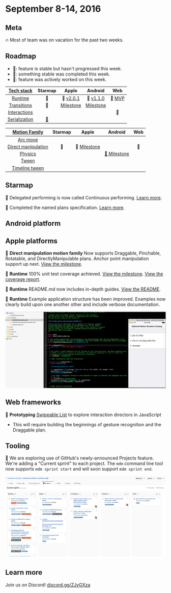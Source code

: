 # September 8-14, 2016

## Meta

🔥 Most of team was on vacation for the past two weeks.

## Roadmap

- 🚩: feature is stable but hasn't progressed this week.
- 🎉: something stable was completed this week.
- 📝: feature was actively worked on this week.

| [Tech stack](https://material-motion.gitbooks.io/material-motion-starmap/content/specifications/#tech-stack) | Starmap | Apple | Android | Web |
|:------:|:-------:|:-----:|:-------:|:---:|
| [Runtime](https://material-motion.gitbooks.io/material-motion-starmap/content/specifications/runtime/) | 📝 | 📝 [v2.0.1](https://github.com/material-motion/material-motion-runtime-objc/releases/tag/v2.0.1) | 🚩 [v1.1.0](https://github.com/material-motion/material-motion-runtime-android/releases/tag/1.1.0) | 🚩 [MVP](https://github.com/material-motion/material-motion-experiments-js/tree/develop/src) |
| [Transitions](https://material-motion.gitbooks.io/material-motion-starmap/content/specifications/transitions.html) | 🚩 | [Milestone](https://github.com/material-motion/material-motion-transitions-objc/milestone/1) | [Milestone](https://github.com/material-motion/material-motion-transitions-android/milestone/1) | &nbsp; |
| [Interactions](https://material-motion.gitbooks.io/material-motion-starmap/content/specifications/interactions.html) | &nbsp; | &nbsp; | &nbsp; | 📝 |
| [Serialization](https://material-motion.gitbooks.io/material-motion-starmap/content/specifications/serialization.html) | [🚩](https://material-motion.gitbooks.io/material-motion-starmap/content/specifications/serialization.html) | &nbsp; | &nbsp; | &nbsp; |

| [Motion Family](https://material-motion.gitbooks.io/material-motion-starmap/content/specifications/motion-family.html) | Starmap | Apple | Android | Web |
|:------:|:-------:|:-----:|:-------:|:---:|
| [Arc move](https://material-motion.gitbooks.io/material-motion-starmap/content/specifications/motion_family/arc_move.html) | &nbsp; | &nbsp; | &nbsp; | &nbsp; |
| [Direct manipulation](https://material-motion.gitbooks.io/material-motion-starmap/content/specifications/motion_family/direct_manipulation.html) | 🎉 | 📝 [Milestone](https://github.com/material-motion/material-motion-family-direct-manipulation-swift/milestone/1) |  &nbsp; | 📝 |
| [Physics](https://material-motion.gitbooks.io/material-motion-starmap/content/specifications/motion_family/physics.html) | &nbsp; | &nbsp; |  [📝 Milestone](https://github.com/material-motion/material-motion-family-rebound-android/milestone/1) | &nbsp; |
| [Tween](https://material-motion.gitbooks.io/material-motion-starmap/content/specifications/motion_family/tween.html) | &nbsp; | &nbsp; |  &nbsp; | &nbsp; |
| [Timeline tween](https://material-motion.gitbooks.io/material-motion-starmap/content/specifications/motion_family/timeline_tween.html) | &nbsp; | &nbsp; | &nbsp; | &nbsp; |

## Starmap

📝 Delegated performing is now called Continuous performing. [Learn more](https://material-motion.gitbooks.io/material-motion-starmap/content/specifications/runtime/performer.html).

🎉 Completed the named plans specification. [Learn more](https://material-motion.gitbooks.io/material-motion-starmap/content/specifications/runtime/named-plans.html).

## Android platform

## Apple platforms

📝 **Direct manipulation motion family** Now supports Draggable, Pinchable, Rotatable, and DirectlyManipulable plans. Anchor point manipulation support up next. [View the milestone](https://github.com/material-motion/material-motion-family-direct-manipulation-swift/milestone/1).

🎉 **Runtime** 100% unit test coverage achieved. [View the milestone](https://github.com/material-motion/material-motion-runtime-objc/milestone/5). [View the coverage report](https://codecov.io/gh/material-motion/material-motion-runtime-objc).

🎉 **Runtime** README.md now includes in-depth guides. [View the README](https://github.com/material-motion/material-motion-runtime-objc).

🎉 **Runtime** Example application structure has been improved. Examples now clearly build upon one another other and include verbose documentation.

![](2016-09-14-runtime-examples.png)

## Web frameworks

📝 **Prototyping** [Swipeable List](https://material-motion.appspot.com/swipeable-list/) to explore interaction directors in JavaScript
- This will require building the beginnings of gesture recognition and the Draggable plan.

## Tooling

🔬 We are exploring use of GitHub's newly-announced Projects feature. We're adding a "Current sprint" to each project. The `mdm` command line tool now supports `mdm sprint start` and will soon support `mdm sprint end`.

![](2016-09-14-projects.png)

## Learn more

Join us on Discord! [discord.gg/ZJyGXza](https://discord.gg/ZJyGXza)


